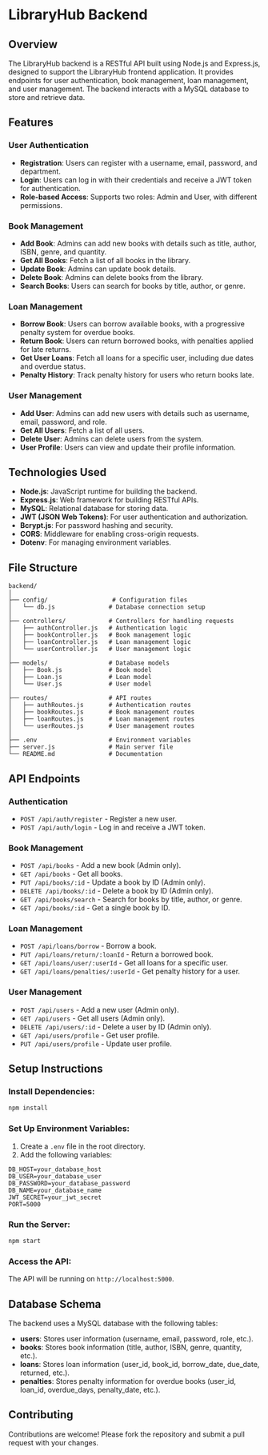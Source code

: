 # LibraryHub Backend

## Overview

The LibraryHub backend is a RESTful API built using Node.js and Express.js, designed to support the LibraryHub frontend application. It provides endpoints for user authentication, book management, loan management, and user management. The backend interacts with a MySQL database to store and retrieve data.

## Features

### User Authentication

- **Registration**: Users can register with a username, email, password, and department.
- **Login**: Users can log in with their credentials and receive a JWT token for authentication.
- **Role-based Access**: Supports two roles: Admin and User, with different permissions.

### Book Management

- **Add Book**: Admins can add new books with details such as title, author, ISBN, genre, and quantity.
- **Get All Books**: Fetch a list of all books in the library.
- **Update Book**: Admins can update book details.
- **Delete Book**: Admins can delete books from the library.
- **Search Books**: Users can search for books by title, author, or genre.

### Loan Management

- **Borrow Book**: Users can borrow available books, with a progressive penalty system for overdue books.
- **Return Book**: Users can return borrowed books, with penalties applied for late returns.
- **Get User Loans**: Fetch all loans for a specific user, including due dates and overdue status.
- **Penalty History**: Track penalty history for users who return books late.

### User Management

- **Add User**: Admins can add new users with details such as username, email, password, and role.
- **Get All Users**: Fetch a list of all users.
- **Delete User**: Admins can delete users from the system.
- **User Profile**: Users can view and update their profile information.

## Technologies Used

- **Node.js**: JavaScript runtime for building the backend.
- **Express.js**: Web framework for building RESTful APIs.
- **MySQL**: Relational database for storing data.
- **JWT (JSON Web Tokens)**: For user authentication and authorization.
- **Bcrypt.js**: For password hashing and security.
- **CORS**: Middleware for enabling cross-origin requests.
- **Dotenv**: For managing environment variables.

## File Structure

```
backend/
│
├── config/                  # Configuration files
│   └── db.js               # Database connection setup
│
├── controllers/            # Controllers for handling requests
│   ├── authController.js   # Authentication logic
│   ├── bookController.js   # Book management logic
│   ├── loanController.js   # Loan management logic
│   └── userController.js   # User management logic
│
├── models/                 # Database models
│   ├── Book.js             # Book model
│   ├── Loan.js             # Loan model
│   └── User.js             # User model
│
├── routes/                 # API routes
│   ├── authRoutes.js       # Authentication routes
│   ├── bookRoutes.js       # Book management routes
│   ├── loanRoutes.js       # Loan management routes
│   └── userRoutes.js       # User management routes
│
├── .env                    # Environment variables
├── server.js               # Main server file
└── README.md               # Documentation
```

## API Endpoints

### Authentication

- `POST /api/auth/register` - Register a new user.
- `POST /api/auth/login` - Log in and receive a JWT token.

### Book Management

- `POST /api/books` - Add a new book (Admin only).
- `GET /api/books` - Get all books.
- `PUT /api/books/:id` - Update a book by ID (Admin only).
- `DELETE /api/books/:id` - Delete a book by ID (Admin only).
- `GET /api/books/search` - Search for books by title, author, or genre.
- `GET /api/books/:id` - Get a single book by ID.

### Loan Management

- `POST /api/loans/borrow` - Borrow a book.
- `PUT /api/loans/return/:loanId` - Return a borrowed book.
- `GET /api/loans/user/:userId` - Get all loans for a specific user.
- `GET /api/loans/penalties/:userId` - Get penalty history for a user.

### User Management

- `POST /api/users` - Add a new user (Admin only).
- `GET /api/users` - Get all users (Admin only).
- `DELETE /api/users/:id` - Delete a user by ID (Admin only).
- `GET /api/users/profile` - Get user profile.
- `PUT /api/users/profile` - Update user profile.

## Setup Instructions

### Install Dependencies:

```sh
npm install
```

### Set Up Environment Variables:

1. Create a `.env` file in the root directory.
2. Add the following variables:

```env
DB_HOST=your_database_host
DB_USER=your_database_user
DB_PASSWORD=your_database_password
DB_NAME=your_database_name
JWT_SECRET=your_jwt_secret
PORT=5000
```

### Run the Server:

```sh
npm start
```

### Access the API:

The API will be running on `http://localhost:5000`.

## Database Schema

The backend uses a MySQL database with the following tables:

- **users**: Stores user information (username, email, password, role, etc.).
- **books**: Stores book information (title, author, ISBN, genre, quantity, etc.).
- **loans**: Stores loan information (user_id, book_id, borrow_date, due_date, returned, etc.).
- **penalties**: Stores penalty information for overdue books (user_id, loan_id, overdue_days, penalty_date, etc.).

## Contributing

Contributions are welcome! Please fork the repository and submit a pull request with your changes.
